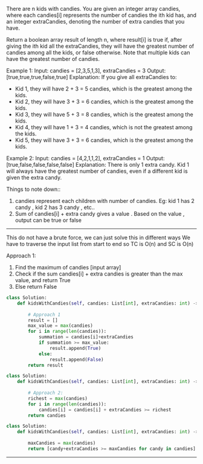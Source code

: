 
There are n kids with candies. You are given an integer array candies, where each candies[i] represents the number of candies the ith kid has, and an integer 
extraCandies, denoting the number of extra candies that you have.

Return a boolean array result of length n, where result[i] is true if, after giving the ith kid all the extraCandies, they will have the greatest number of 
candies among all the kids, or false otherwise. Note that multiple kids can have the greatest number of candies.

Example 1:
Input: candies = [2,3,5,1,3], extraCandies = 3
Output: [true,true,true,false,true] 
Explanation: If you give all extraCandies to:
- Kid 1, they will have 2 + 3 = 5 candies, which is the greatest among the kids.
- Kid 2, they will have 3 + 3 = 6 candies, which is the greatest among the kids.
- Kid 3, they will have 5 + 3 = 8 candies, which is the greatest among the kids.
- Kid 4, they will have 1 + 3 = 4 candies, which is not the greatest among the kids.
- Kid 5, they will have 3 + 3 = 6 candies, which is the greatest among the kids.

Example 2:
Input: candies = [4,2,1,1,2], extraCandies = 1
Output: [true,false,false,false,false] 
Explanation: There is only 1 extra candy.
Kid 1 will always have the greatest number of candies, even if a different kid is given the extra candy.

Things to note down::
1. candies represent each children with number of candies. Eg: kid 1 has 2 candy , kid 2 has 3 candy , etc..
2. Sum of candies[i] + extra candy gives a value . Based on the value , output can be true or false

_____________________________________________________________________________________________________________________

This do not have a brute force, we can just solve this in different ways 
We have to traverse the input list from start to end so TC is O(n) and SC is O(n)

Approach 1:
1. Find the maximum of candies [input array]
2. Check if the sum candies[i] + extra candies is greater than the max value, and return True
3. Else return False

```python
class Solution:
    def kidsWithCandies(self, candies: List[int], extraCandies: int) -> List[bool]:
        
        # Approach 1
        result = []
        max_value = max(candies)
        for i in range(len(candies)):
            summation = candies[i]+extraCandies
            if summation >= max_value:
                result.append(True)
            else:
                result.append(False)
        return result
```
 
```python
class Solution:
    def kidsWithCandies(self, candies: List[int], extraCandies: int) -> List[bool]:
        
        # Approach 2:
        richest = max(candies)
        for i in range(len(candies)):
            candies[i] = candies[i] + extraCandies >= richest
        return candies
```
        
```python
class Solution:
    def kidsWithCandies(self, candies: List[int], extraCandies: int) -> List[bool]:
        
        maxCandies = max(candies)
        return [candy+extraCandies >= maxCandies for candy in candies]
````
_______________________________________________________________________________________________________


